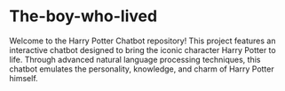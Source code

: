 # The-boy-who-lived
Welcome to the Harry Potter Chatbot repository! This project features an interactive chatbot designed to bring the iconic character Harry Potter to life. Through advanced natural language processing techniques, this chatbot emulates the personality, knowledge, and charm of Harry Potter himself.
